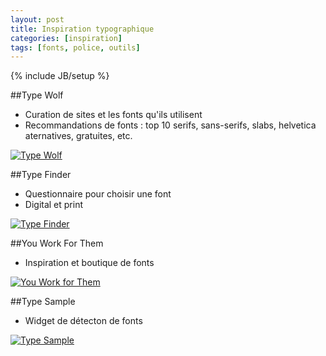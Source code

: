 ```yaml
---
layout: post
title: Inspiration typographique
categories: [inspiration]
tags: [fonts, police, outils]
---
```

{% include JB/setup %}

##Type Wolf
- Curation de sites et les fonts qu'ils utilisent
- Recommandations de fonts : top 10 serifs, sans-serifs, slabs, helvetica aternatives, gratuites, etc.

[![Type Wolf](http://haveidols.com/grabs/Screen%20Shot%202014-06-13%20at%2012.35.59.png)](http://www.typewolf.com)

##Type Finder
- Questionnaire pour choisir une font
- Digital et print

[![Type Finder](http://haveidols.com/grabs/Screen%20Shot%202014-06-13%20at%2012.36.26.png)](http://www.type-finder.com)

##You Work For Them
- Inspiration et boutique de fonts

[![You Work for Them](http://haveidols.com/grabs/Screen%20Shot%202014-06-16%20at%2011.47.01.png)](http://www.youworkforthem.com)

##Type Sample
- Widget de détecton de fonts

[![Type Sample](http://haveidols.com/grabs/Screen%20Shot%202014-06-13%20at%2012.36.45.png)](http://www.typesample.com)